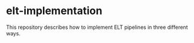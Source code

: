 # elt-implementation
This repository describes how to implement ELT pipelines in three different ways.
